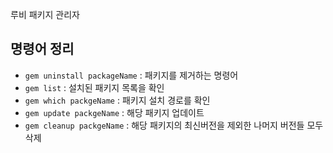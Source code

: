 
루비 패키지 관리자

## 명령어 정리

- `gem uninstall packageName` : 패키지를 제거하는 명령어
- `gem list` : 설치된 패키지 목록을 확인
- `gem which packgeName` : 패키지 설치 경로를 확인
- `gem update packgeName` : 해당 패키지 업데이트
- `gem cleanup packgeName` : 해당 패키지의 최신버전을 제외한 나머지 버전들 모두 삭제
